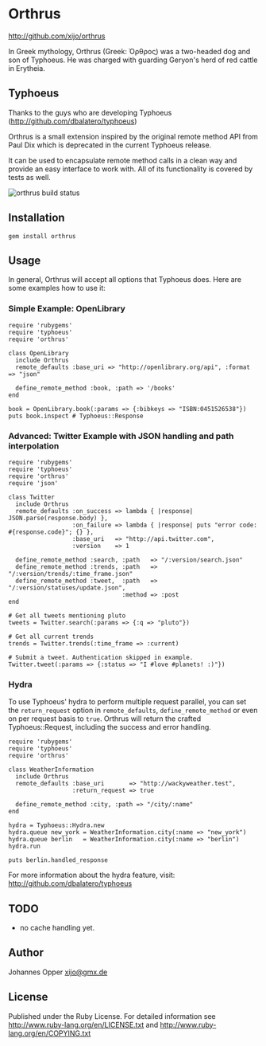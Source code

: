 # Orthrus

http://github.com/xijo/orthrus

In Greek mythology, Orthrus (Greek: Όρθρος) was a two-headed dog and son of Typhoeus.
He was charged with guarding Geryon's herd of red cattle in Erytheia.

## Typhoeus

Thanks to the guys who are developing Typhoeus (http://github.com/dbalatero/typhoeus)

Orthrus is a small extension inspired by the original remote method API from Paul Dix
which is deprecated in the current Typhoeus release.

It can be used to encapsulate remote method calls in a clean way and provide an
easy interface to work with. All of its functionality is covered by tests as well.

![orthrus build status][1]

 [1]:[http://travis-ci.org/xijo/orthrus.png]

## Installation

    gem install orthrus

## Usage

In general, Orthrus will accept all options that Typhoeus does. Here are some
examples how to use it:

### Simple Example: OpenLibrary

    require 'rubygems'
    require 'typhoeus'
    require 'orthrus'

    class OpenLibrary
      include Orthrus
      remote_defaults :base_uri => "http://openlibrary.org/api", :format => "json"

      define_remote_method :book, :path => '/books'
    end

    book = OpenLibrary.book(:params => {:bibkeys => "ISBN:0451526538"})
    puts book.inspect # Typhoeus::Response

### Advanced: Twitter Example with JSON handling and path interpolation

    require 'rubygems'
    require 'typhoeus'
    require 'orthrus'
    require 'json'

    class Twitter
      include Orthrus
      remote_defaults :on_success => lambda { |response| JSON.parse(response.body) },
                      :on_failure => lambda { |response| puts "error code: #{response.code}"; {} },
                      :base_uri   => "http://api.twitter.com",
                      :version    => 1

      define_remote_method :search, :path   => "/:version/search.json"
      define_remote_method :trends, :path   => "/:version/trends/:time_frame.json"
      define_remote_method :tweet,  :path   => "/:version/statuses/update.json",
                                    :method => :post
    end

    # Get all tweets mentioning pluto
    tweets = Twitter.search(:params => {:q => "pluto"})

    # Get all current trends
    trends = Twitter.trends(:time_frame => :current)

    # Submit a tweet. Authentication skipped in example.
    Twitter.tweet(:params => {:status => "I #love #planets! :)"})


### Hydra

To use Typhoeus' hydra to perform multiple request parallel, you can set the `return_request` option
in `remote_defaults`, `define_remote_method` or even on per request basis to `true`.
Orthrus will return the crafted Typhoeus::Request, including the success and error handling.

    require 'rubygems'
    require 'typhoeus'
    require 'orthrus'

    class WeatherInformation
      include Orthrus
      remote_defaults :base_uri       => "http://wackyweather.test",
                      :return_request => true

      define_remote_method :city, :path => "/city/:name"
    end

    hydra = Typhoeus::Hydra.new
    hydra.queue new_york = WeatherInformation.city(:name => "new_york")
    hydra.queue berlin   = WeatherInformation.city(:name => "berlin")
    hydra.run

    puts berlin.handled_response

For more information about the hydra feature, visit: http://github.com/dbalatero/typhoeus

## TODO

 - no cache handling yet.

## Author

Johannes Opper <xijo@gmx.de>

## License

Published under the Ruby License. For detailed information see
http://www.ruby-lang.org/en/LICENSE.txt and http://www.ruby-lang.org/en/COPYING.txt